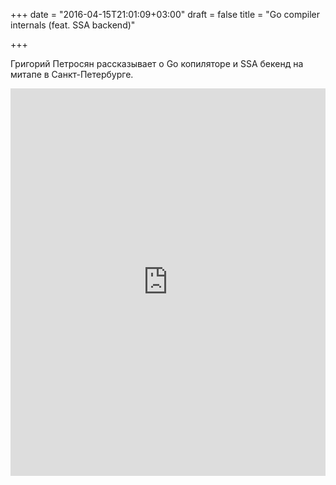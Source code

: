 +++
date = "2016-04-15T21:01:09+03:00"
draft = false
title = "Go compiler internals (feat. SSA backend)"

+++

<p>Григорий Петросян рассказывает о Go копиляторе и SSA бекенд на митапе в Санкт-Петербурге.</p>
 <iframe width="100%" height="620" src="https://www.youtube.com/embed/3QzwJPQE4_o" frameborder="0" allowfullscreen></iframe>